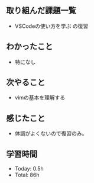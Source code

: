## 取り組んだ課題一覧
- VSCodeの使い方を学ぶ の復習
## わかったこと
- 特になし
## 次やること
- vimの基本を理解する
## 感じたこと
- 体調がよくないので復習のみ。
## 学習時間
- Today: 0.5h
- Total: 86h